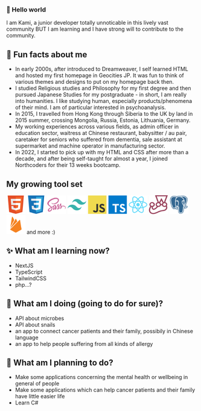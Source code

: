### 👋 Hello world
I am Kami, a junior developer totally unnoticable in this lively vast community BUT I am learning and I have strong will to contribute to the community.

## 💬 Fun facts about me
- In early 2000s, after introduced to Dreamweaver, I self learned HTML and hosted my first homepage in Geocities JP. It was fun to think of various themes and designs to put on my homepage back then.
- I studied Religious studies and Philosophy for my first degree and then pursued Japanese Studies for my postgraduate - in short, I am really into humanities. I like studying human, especially products/phenomena of their mind. I am of particular interested in psychoanalysis.
- In 2015, I travelled from Hong Kong through Siberia to the UK by land in 2015 summer, crossing Mongolia, Russia, Estonia, Lithuania, Germany.
- My working experiences across various fields, as admin officer in education sector, waitress at Chinese restaurant, babysitter / au pair, caretaker for seniors who suffered from dementia, sale assistant at supermarket and machine operator in manufacturing sector.
- In 2022, I started to pick up with my HTML and CSS after more than a decade, and after being self-taught for almost a year, I joined Northcoders for their 13 weeks bootcamp.

## My growing tool set

<span align="left">
    <img width="50" alt="html" src="./devicons/html5-original.svg" />
</span>
<span align="left">
    <img width="50" alt="css" src="./devicons/css3-original.svg" />
</span>
<span align="left">
    <img width="50" alt="sass" src="./devicons/sass-original.svg" />
</span>
<span align="left">
    <img width="50" alt="tailwindCSS" src="./devicons/tailwindcss-plain.svg" />
</span>
<span align="left">
    <img width="50" alt="javascript" src="./devicons/javascript-original.svg" />
</span>
<span align="left">
    <img width="50" alt="typescript" src="./devicons/typescript-original.svg" />
</span>
<span align="left">
    <img width="50" alt="react" src="./devicons/react-original.svg" />
</span>
<span align="left">
    <img width="50" alt="jest" src="./devicons/jest-plain.svg" />
</span>
<span align="left">
    <img width="50" alt="psql" src="./devicons/postgresql-plain.svg" />
</span>
<span align="left">
    <img width="50" alt="firebase" src="./devicons/firebase-plain.svg" />
</span>
and more :)

## ✨ What am I learning now?
- NextJS
- TypeScript
- TailwindCSS
- php...?

## 👯 What am I doing (going to do for sure)?
- API about microbes
- API about snails
- an app to connect cancer patients and their family, possibily in Chinese language
- an app to help people suffering from all kinds of allergy

## 🌱 What am I planning to do?
- Make some applications concerning the mental health or wellbeing in general of people
- Make some applications which can help cancer patients and their family have little easier life
- Learn C#

<!--
**kamiviolet/kamiviolet** is a ✨ _special_ ✨ repository because its `README.md` (this file) appears on your GitHub profile.

Here are some ideas to get you started:

- 🔭 I’m currently working on ...
- 🌱 I’m currently learning ...
- 👯 I’m looking to collaborate on ...
- 🤔 I’m looking for help with ...
- 💬 Ask me about ...
- 📫 How to reach me: ...
- 😄 Pronouns: ...
- ⚡ Fun fact: ...
-->
